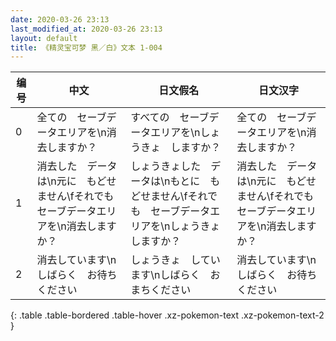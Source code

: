```yaml
---
date: 2020-03-26 23:13
last_modified_at: 2020-03-26 23:13
layout: default
title: 《精灵宝可梦 黑／白》文本 1-004
---
```

| 编号 | 中文 | 日文假名 | 日文汉字 |
| ---- | ---- | ---- | --- |
| 0 | 全ての　セーブデータエリアを\n消去しますか？ | すべての　セーブデータエリアを\nしょうきょ　しますか？ | 全ての　セーブデータエリアを\n消去しますか？ |
| 1 | 消去した　データは\n元に　もどせません\fそれでも　セーブデータエリアを\n消去しますか？ | しょうきょした　データは\nもとに　もどせません\fそれでも　セーブデータエリアを\nしょうきょ　しますか？ | 消去した　データは\n元に　もどせません\fそれでも　セーブデータエリアを\n消去しますか？ |
| 2 | 消去しています\nしばらく　お待ちください | しょうきょ　しています\nしばらく　おまちください | 消去しています\nしばらく　お待ちください |
{: .table .table-bordered .table-hover .xz-pokemon-text .xz-pokemon-text-2 }